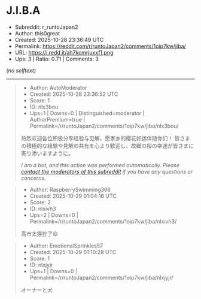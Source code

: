 # J.I.B.A

- Subreddit: r_runtoJapan2
- Author: this0great
- Created: 2025-10-28 23:36:49 UTC
- Permalink: https://reddit.com/r/runtoJapan2/comments/1oip7kw/jiba/
- URL: https://i.redd.it/ah7kcmrjuxxf1.png
- Ups: 3 | Ratio: 0.71 | Comments: 3

_(no selftext)_

---

> - Author: AutoModerator
> - Created: 2025-10-28 23:36:52 UTC
> - Score: 1
> - ID: nlx3bou
> - Ups=1 | Downs=0 | Distinguished=moderator | AuthorPremium=true | Permalink=/r/runtoJapan2/comments/1oip7kw/jiba/nlx3bou/
>
> 热烈欢迎各位积极分享经验与见解，愿家乡的樱花好运伴随你们！
> 皆さまの積極的な経験や見解の共有を心より歓迎し、故郷の桜の幸運が皆さまに寄り添いますように。
> 
> *I am a bot, and this action was performed automatically. Please [contact the moderators of this subreddit](/message/compose/?to=/r/runtoJapan2) if you have any questions or concerns.*

> - Author: RaspberrySwimming366
> - Created: 2025-10-29 01:04:16 UTC
> - Score: 2
> - ID: nlxivh3
> - Ups=2 | Downs=0 | Permalink=/r/runtoJapan2/comments/1oip7kw/jiba/nlxivh3/
>
> 高市太狰狞了😆

> - Author: EmotionalSprinkles57
> - Created: 2025-10-29 01:10:28 UTC
> - Score: 1
> - ID: nlxjyjr
> - Ups=1 | Downs=0 | Permalink=/r/runtoJapan2/comments/1oip7kw/jiba/nlxjyjr/
>
> オーナーと犬
